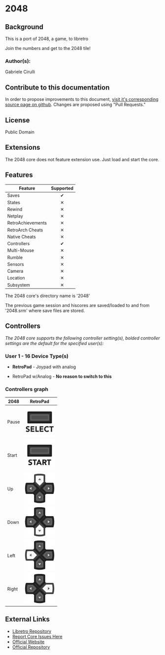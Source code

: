 # 2048

## Background

This is a port of 2048, a game, to libretro

Join the numbers and get to the 2048 tile!

### Author(s):

Gabriele Cirulli

## Contribute to this documentation

In order to propose improvements to this document, [visit it's corresponding source page on github](https://github.com/libretro/docs/tree/master/docs/library/2048.md). Changes are proposed using "Pull Requests."

## License

Public Domain

## Extensions

The 2048 core does not feature extension use. Just load and start the core.


## Features

| Feature           | Supported |
|-------------------|:---------:|
| Saves             | ✔         |
| States            | ✕         |
| Rewind            | ✕         |
| Netplay           | ✕         |
| RetroAchievements | ✕         |
| RetroArch Cheats  | ✕         |
| Native Cheats     | ✕         |
| Controllers       | ✔         |
| Multi-Mouse       | ✕         |
| Rumble            | ✕         |
| Sensors           | ✕         |
| Camera            | ✕         |
| Location          | ✕         |
| Subsystem         | ✕         |

The 2048 core's directory name is '2048'

The previous game session and hiscores are saved/loaded to and from '2048.srm' where save files are stored.

## Controllers

*The 2048 core supports the following controller setting(s), bolded controller settings are the default for the specified user(s):*

### User 1 - 16 Device Type(s)

* **RetroPad** - Joypad with analog

* RetroPad w/Analog - **No reason to switch to this**

### Controllers graph

| 2048      | RetroPad                                                       |
|-----------|----------------------------------------------------------------|
| Pause     | ![RetroPad_Select](images/RetroPad/Retro_Select.png)           |
| Start     | ![RetroPad_Start](images/RetroPad/Retro_Start.png)             |
| Up        | ![RetroPad_Dpad](images/RetroPad/Retro_Dpad_Up.png)            |
| Down      | ![RetroPad_Dpad](images/RetroPad/Retro_Dpad_Down.png)          |
| Left      | ![RetroPad_Dpad](images/RetroPad/Retro_Dpad_Left.png)          |
| Right     | ![RetroPad_Dpad](images/RetroPad/Retro_Dpad_Right.png)         |

## External Links

* [Libretro Repository](https://github.com/libretro/libretro-2048)
* [Report Core Issues Here](https://github.com/libretro/libretro-meta)
* [Official Website](http://gabrielecirulli.github.io/2048/)
* [Official Repository](https://github.com/gabrielecirulli/2048)